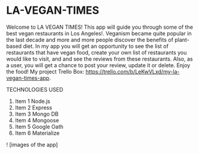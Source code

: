 # LA-VEGAN-TIMES

Welcome to LA VEGAN TIMES! This app will guide you through some of the best vegan restaurants in Los Angeles!. Veganism became quite popular in the last decade and more and more people discover the benefits of plant-based diet. In my app you will get an opportunity to see the list of restaurants that have vegan food, create your own list of restaurants  you would like to visit, and and see the reviews from these restaurants. Also, as a user, you will get a chance to post your review, update it or delete. Enjoy the food!  My project Trello Box: https://trello.com/b/LeKwVLxd/my-la-vegan-times-app.          

TECHNOLOGIES USED
1. Item 1 Node.js
1. Item 2 Express
1. Item 3 Mongo DB
1. Item 4 Mongoose
1. Item 5 Google Oath
1. Item 6 Materialize
  
  
  ! [images of the app]<blockquote class="imgur-embed-pub" lang="en" data-id="a/MMCPqa9"><a href="//imgur.com/a/MMCPqa9"></a></blockquote><script async src="//s.imgur.com/min/embed.js" charset="utf-8"></script>



